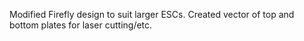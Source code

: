 Modified Firefly design to suit larger ESCs.
Created vector of top and bottom plates for laser cutting/etc.

